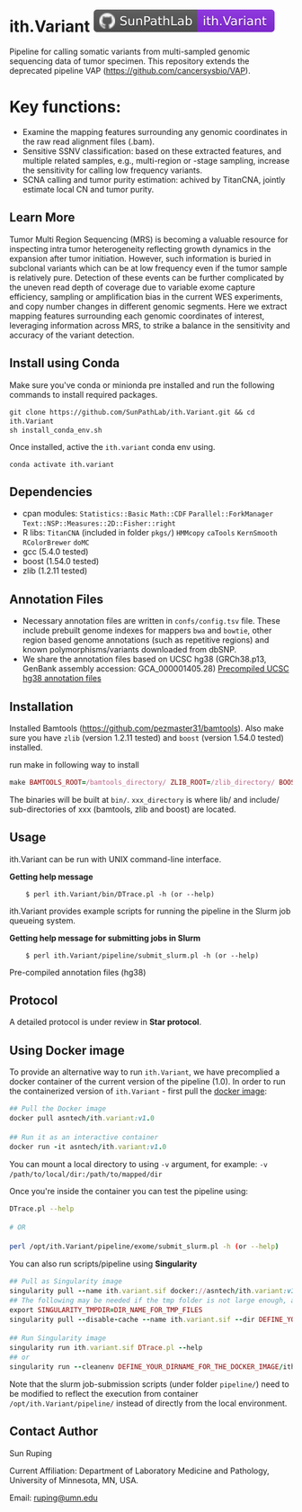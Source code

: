# ith.Variant  ![ith.Variant][badge_ithVariant]

Pipeline for calling somatic variants from multi-sampled genomic sequencing data of tumor specimen. This repository extends the deprecated pipeline VAP (https://github.com/cancersysbio/VAP).


# Key functions:
* Examine the mapping features surrounding any genomic coordinates in the raw read alignment files (.bam).
* Sensitive SSNV classification: based on these extracted features, and multiple related samples, e.g., multi-region or -stage sampling, increase the sensitivity for calling low frequency variants.
* SCNA calling and tumor purity estimation: achived by TitanCNA, jointly estimate local CN and tumor purity.


Learn More
---
Tumor Multi Region Sequencing (MRS) is becoming a valuable resource for inspecting intra tumor heterogeneity reflecting growth dynamics in the expansion after tumor initiation. However, such information is buried in subclonal variants which can be at low frequency even if the tumor sample is relatively pure. Detection of these events can be further complicated by the uneven read depth of coverage due to variable exome capture efficiency, sampling or amplification bias in the current WES experiments, and copy number changes in different genomic segments. Here we extract mapping features surrounding each genomic coordinates of interest, leveraging information across MRS, to  strike a balance in the sensitivity and accuracy of the variant detection.


Install using Conda
---
Make sure you've conda or minionda pre installed and run the following commands to install required packages.

```shell
git clone https://github.com/SunPathLab/ith.Variant.git && cd ith.Variant
sh install_conda_env.sh
```
Once installed, active the `ith.variant` conda env using.

```shell
conda activate ith.variant
```

Dependencies
---
* cpan modules: ``Statistics::Basic`` ``Math::CDF`` ``Parallel::ForkManager`` ``Text::NSP::Measures::2D::Fisher::right``
* R libs: ``TitanCNA`` (included in folder `pkgs/`) ``HMMcopy`` ``caTools`` ``KernSmooth`` ``RColorBrewer`` ``doMC``
* gcc (5.4.0 tested)
* boost (1.54.0 tested)
* zlib (1.2.11 tested)

Annotation Files
---
* Necessary annotation files are written in ``confs/config.tsv`` file. These include prebuilt genome indexes for mappers `bwa` and `bowtie`, other region based genome annotations (such as repetitive regions) and known polymorphisms/variants downloaded from dbSNP. 
* We share the annotation files based on UCSC hg38 (GRCh38.p13, GenBank assembly accession: GCA_000001405.28) [Precompiled UCSC hg38 annotation files](https://drive.google.com/drive/folders/1R99aozlnvXz2vAw40kqe6_KIYUSQIhv9?usp=sharing)


Installation
---

Installed Bamtools (https://github.com/pezmaster31/bamtools). Also make sure you have `zlib` (version 1.2.11 tested) and `boost` (version 1.54.0 tested) installed. 

run make in following way to install

```ruby
make BAMTOOLS_ROOT=/bamtools_directory/ ZLIB_ROOT=/zlib_directory/ BOOST_ROOT=/boost_directory/
```

The binaries will be built at `bin/`. `xxx_directory` is where lib/ and include/ sub-directories of xxx (bamtools, zlib and boost) are located.


Usage
---

ith.Variant can be run with UNIX command-line interface.

**Getting help message**

        $ perl ith.Variant/bin/DTrace.pl -h (or --help)


ith.Variant provides example scripts for running the pipeline in the Slurm job queueing system.

**Getting help message for submitting jobs in Slurm**

        $ perl ith.Variant/pipeline/submit_slurm.pl -h (or --help)


Pre-compiled annotation files (hg38)


Protocol
---
A detailed protocol is under review in **Star protocol**.


Using Docker image 
---

To provide an alternative way to run `ith.Variant`, we have precomplied a docker container of the current version of the pipeline (1.0). In order to run the containerized version of `ith.Variant` - first pull the [docker image](https://hub.docker.com/r/asntech/ith.variant):

```ruby
## Pull the Docker image
docker pull asntech/ith.variant:v1.0

## Run it as an interactive container
docker run -it asntech/ith.variant:v1.0

```
You can mount a local directory to using `-v` argument, for example: `-v /path/to/local/dir:/path/to/mapped/dir`

Once you're inside the container you can test the pipeline using:

```bash
DTrace.pl --help

# OR

perl /opt/ith.Variant/pipeline/exome/submit_slurm.pl -h (or --help)
```

You can also run scripts/pipeline using **Singularity**

```ruby
## Pull as Singularity image
singularity pull --name ith.variant.sif docker://asntech/ith.variant:v1.0
## The following may be needed if the tmp folder is not large enough, and users would like to pull the container into a specified directory
export SINGULARITY_TMPDIR=DIR_NAME_FOR_TMP_FILES
singularity pull --disable-cache --name ith.variant.sif --dir DEFINE_YOUR_DIRNAME_FOR_THE_DOCKER_IMAGE docker://asntech/ith.variant:v1.0

## Run Singularity image
singularity run ith.variant.sif DTrace.pl --help
## or
singularity run --cleanenv DEFINE_YOUR_DIRNAME_FOR_THE_DOCKER_IMAGE/ith.variant.sif DTrace.pl -h
```
Note that the slurm job-submission scripts (under folder `pipeline/`) need to be modified to reflect the execution from container `/opt/ith.Variant/pipeline/` instead of directly from the local environment.


Contact Author
---
Sun Ruping

Current Affiliation:
Department of Laboratory Medicine and Pathology, University of Minnesota, MN, USA.

Email: ruping@umn.edu

[badge_ithVariant]:      assets/badges/badge_ith.Variant.svg
